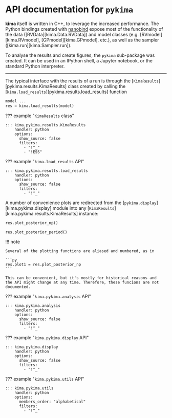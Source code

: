 # API documentation for `pykima`

**kima** itself is written in C++, to leverage the increased performance. The
Python bindings created with [nanobind](https://github.com/wjakob/nanobind)
expose most of the functionality of the data ([RVData][kima.Data.RVData]) and
model classes (e.g. [RVmodel][kima.RVmodel], [GPmodel][kima.GPmodel], etc.), as
well as the sampler ([kima.run][kima.Sampler.run]).

To analyse the results and create figures, the `pykima` sub-package was created.
It can be used in an IPython shell, a Jupyter notebook, or the standard Python
interpreter.

---

The typical interface with the results of a run is through the
[`KimaResults`][pykima.results.KimaResults] class created by calling the
[`kima.load_results`][pykima.results.load_results] function

```python
model ...
res = kima.load_results(model)
```


??? example "`KimaResults` class"

    ::: kima.pykima.results.KimaResults
        handler: python
        options:
          show_source: false
          filters:
            - "!^_"
            - "!ESS"

??? example "`kima.load_results` API"

    ::: kima.pykima.results.load_results
        handler: python
        options:
          show_source: false
          filters:
            - "!^_"


A number of convenience plots are redirected from the
[`pykima.display`][kima.pykima.display] module into any
[`KimaResults`][kima.pykima.results.KimaResults] instance:


```python
res.plot_posterior_np()

res.plot_posterior_period()
```

!!! note

    Several of the plotting functions are aliased and numbered, as in

    ```py
    res.plot1 = res.plot_posterior_np
    ```

    This can be convenient, but it's mostly for historical reasons and 
    the API might change at any time. Therefore, these funcions are not
    documented.



??? example "`kima.pykima.analysis` API"

    ::: kima.pykima.analysis
        handler: python
        options:
          show_source: false
          filters:
            - "!^_"


??? example "`kima.pykima.display` API"

    ::: kima.pykima.display
        handler: python
        options:
          show_source: false
          filters:
            - "!^_"

??? example "`kima.pykima.utils` API"

    ::: kima.pykima.utils
        handler: python
        options:
          members_order: "alphabetical"
          filters:
            - "!^_"
